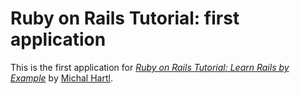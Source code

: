 # Ruby on Rails Tutorial: first application

This is the first application for 
[*Ruby on Rails Tutorial: Learn Rails by Example*](http://railstutorial.org/)
by [Michal Hartl](http://michaelhartl.com).
